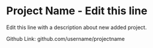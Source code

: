 <!-- 
**Please delete this section before submitting**, 

_Pull request TITLE should look like this_: `[Project Name] -> [Project Alphabet]` 
-->

# Project Name - Edit this line

Edit this line with a description about new added project.

Github Link: github.com/username/projectname
